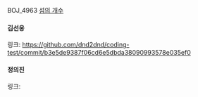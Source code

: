 BOJ_4963 [섬의 개수](https://www.acmicpc.net/problem/15655)<br>

#### 김선웅
링크: https://github.com/dnd2dnd/coding-test/commit/b3e5de9387f06cd6e5dbda38090993578e035ef0

#### 정의진
링크: 

